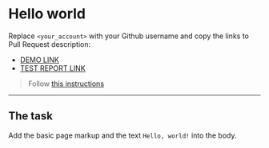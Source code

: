 # Hello world
Replace `<your_account>` with your Github username and copy the links to Pull Request description:
- [DEMO LINK](https://FlaskeePower.github.io/layout_hello-world/)
- [TEST REPORT LINK](https://FlaskeePower.github.io/layout_hello-world/report/html_report/)

> Follow [this instructions](https://mate-academy.github.io/layout_task-guideline/#how-to-solve-the-layout-tasks-on-github)
___

## The task
Add the basic page markup and the text `Hello, world!` into the body.
